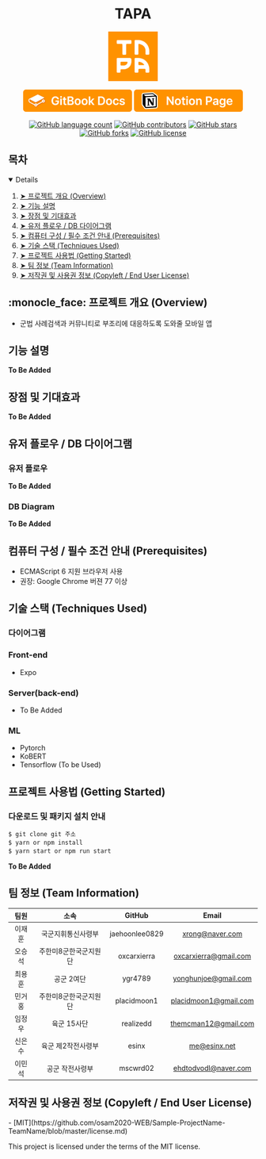<h1 align="center">TAPA</h1>

<p align="center">
    <img src="assets/app-icon.svg" width="100" />
</p>

<p align="center">
	<a>
		<img src="/assets/GITBOOK Button.png" width="220" height="45"/>
	</a>
	<a href="https://www.notion.so/oxcarxierra/OSAM-c776ec4881834059bac27abebb713d3a">
		<img src="/assets/NOTION Button.png" width="220" height="45"/>
	</a>
</p>

<p align="center">
	<a href="https://github.com/osamhack2022-v2/APP_TAPA_T.I.P/search?l=TSX&type=code"><img alt="GitHub language count" src="https://img.shields.io/github/languages/count/osamhack2022-v2/APP_TAPA_T.I.P"></a>
	<a href="https://github.com/osamhack2022-v2/APP_TAPA_T.I.P/graphs/contributors"><img alt="GitHub contributors" src="https://img.shields.io/github/contributors/osamhack2022-v2/APP_TAPA_T.I.P"></a>
	<a href="https://github.com/osamhack2022-v2/APP_TAPA_T.I.P/stargazers"><img alt="GitHub stars" src="https://img.shields.io/github/stars/osamhack2022-v2/APP_TAPA_T.I.P"></a>
	<a href="https://github.com/osamhack2022-v2/APP_TAPA_T.I.Pn/network"><img alt="GitHub forks" src="https://img.shields.io/github/forks/osamhack2022-v2/APP_TAPA_T.I.P"></a>
	<a href="https://github.com/osamhack2022-v2/APP_TAPA_T.I.P/blob/master/LICENSE"><img alt="GitHub license" src="https://img.shields.io/github/license/osamhack2022-v2/APP_TAPA_T.I.P"></a>
</p>

## 목차

<details open="open">
  <ol>
    <li><a href="#overview"> ➤ 프로젝트 개요 (Overview)</a></li>
    <li><a href="#features"> ➤ 기능 설명 </a></li>
    <li><a href="#benefits"> ➤ 장점 및 기대효과 </a></li>
    <li><a href="#userflow"> ➤ 유저 플로우 / DB 다이어그램 </a></li>
    <li><a href="#prerequisites"> ➤ 컴퓨터 구성 / 필수 조건 안내 (Prerequisites)</a></li>
    <li><a href="#stacks"> ➤ 기술 스택 (Techniques Used) </a></li>
    <li><a href="#install"> ➤ 프로젝트 사용법 (Getting Started)</a></li>
    <li><a href="#team"> ➤ 팀 정보 (Team Information)</a></li>
    <li><a href="#license"> ➤ 저작권 및 사용권 정보 (Copyleft / End User License)</a></li>
  </ol>
</details>

<h2 id="overview"> :monocle_face: 프로젝트 개요 (Overview) </h2>

- 군법 사례검색과 커뮤니티로 부조리에 대응하도록 도와줄 모바일 앱

<h2 id="features"> 기능 설명 </h2>

**To Be Added**

<h2 id="benefits"> 장점 및 기대효과 </h2>

**To Be Added**

<h2 id="userflow"> 유저 플로우 / DB 다이어그램 </h2>

### 유저 플로우

**To Be Added**

### DB Diagram

**To Be Added**

<h2 id="prerequisites"> 컴퓨터 구성 / 필수 조건 안내 (Prerequisites) </h2>

- ECMAScript 6 지원 브라우저 사용
- 권장: Google Chrome 버젼 77 이상

<h2 id="stacks"> 기술 스택 (Techniques Used) </h2>

### 다이어그램

### Front-end

- Expo

### Server(back-end)

- To Be Added

### ML

- Pytorch
- KoBERT
- Tensorflow (To be Used)

<h2 id="install"> 프로젝트 사용법 (Getting Started) </h2>

### 다운로드 및 패키지 설치 안내
```bash
$ git clone git 주소
$ yarn or npm install
$ yarn start or npm run start
```
**To Be Added**

<h2 id="team"> 팀 정보 (Team Information) </h2>

|  팀원  |         소속          |     GitHub     |         Email         |
| :----: | :-------------------: | :------------: | :-------------------: |
| 이재훈 |  국군지휘통신사령부   | jaehoonlee0829 |    xrong@naver.com    |
| 오승석 | 주한미8군한국군지원단 |  oxcarxierra   | oxcarxierra@gmail.com |
| 최용훈 |      공군 2여단       |    ygr4789     | yonghunjoe@gmail.com  |
| 민거홍 | 주한미8군한국군지원단 |  placidmoon1   | placidmoon1@gmail.com |
| 임정우 |      육군 15사단      |   realizedd    | themcman12@gmail.com  |
| 신은수 |  육군 제2작전사령부   |     esinx      |     me@esinx.net      |
| 이민석 |    공군 작전사령부    |    mscwrd02    | ehdtodvodl@naver.com  |

<h2 id="license"> 저작권 및 사용권 정보 (Copyleft / End User License) </h2>
- [MIT](https://github.com/osam2020-WEB/Sample-ProjectName-TeamName/blob/master/license.md)

This project is licensed under the terms of the MIT license.
